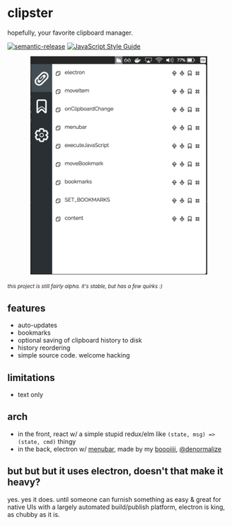 # clipster

hopefully, your favorite clipboard manager.

[![semantic-release](https://img.shields.io/badge/%20%20%F0%9F%93%A6%F0%9F%9A%80-semantic--release-e10079.svg)](https://github.com/semantic-release/semantic-release) [![JavaScript Style Guide](https://img.shields.io/badge/code_style-standard-brightgreen.svg)](https://standardjs.com)

<div style="text-align:center;">
  <img src='img/screenshot-alpha.png' width='400px' alt='screenshot-alpha' />
</div>

<small><i>this project is still fairly alpha.  it's stable, but has a few quirks :)</i></small>

## features

- auto-updates
- bookmarks
- optional saving of clipboard history to disk
- history reordering
- simple source code.  welcome hacking

## limitations

- text only

## arch

- in the front, react w/ a simple stupid redux/elm like `(state, msg) => (state, cmd)` thingy
- in the back, electron w/ [menubar](https://github.com/maxogden/menubar), made by my [boooiiii](https://www.youtube.com/watch?v=hBFN6nDs_A4&feature=youtu.be&t=25s), [@denormalize](https://twitter.com/denormalize)

## but but but it uses electron, doesn't that make it heavy?

yes.  yes it does.  until someone can furnish something as easy & great for native UIs with a largely automated build/publish platform, electron is king, as chubby as it is.
